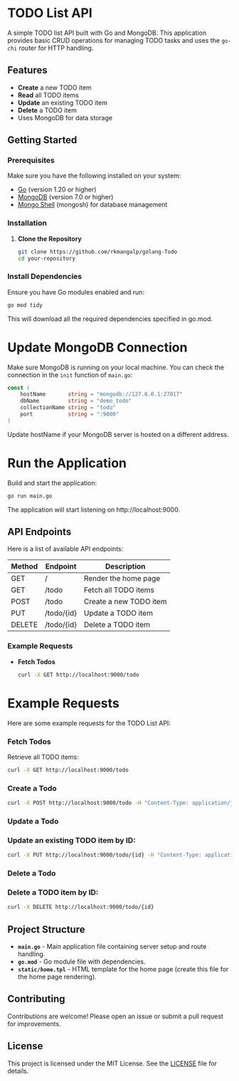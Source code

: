 # TODO List API

A simple TODO list API built with Go and MongoDB. This application provides basic CRUD operations for managing TODO tasks and uses the `go-chi` router for HTTP handling.

## Features

- **Create** a new TODO item
- **Read** all TODO items
- **Update** an existing TODO item
- **Delete** a TODO item
- Uses MongoDB for data storage

## Getting Started

### Prerequisites

Make sure you have the following installed on your system:

- [Go](https://golang.org/dl/) (version 1.20 or higher)
- [MongoDB](https://www.mongodb.com/try/download/community) (version 7.0 or higher)
- [Mongo Shell](https://www.mongodb.com/try/download/shell) (mongosh) for database management

### Installation

1. **Clone the Repository**

   ```sh
   git clone https://github.com/rkmangalp/golang-Todo
   cd your-repository

### Install Dependencies

Ensure you have Go modules enabled and run:

```sh
go mod tidy
```

This will download all the required dependencies specified in go.mod.

# Update MongoDB Connection

Make sure MongoDB is running on your local machine. You can check the connection in the `init` function of `main.go`:

```go
const (
    hostName       string = "mongodb://127.0.0.1:27017"
    dbName         string = "demo_todo"
    collectionName string = "todo"
    port           string = ":9000"
)
```
Update hostName if your MongoDB server is hosted on a different address.

# Run the Application

Build and start the application:

```sh
go run main.go
```

The application will start listening on http://localhost:9000.

## API Endpoints

Here is a list of available API endpoints:

| Method | Endpoint     | Description                  |
|--------|--------------|------------------------------|
| GET    | /            | Render the home page        |
| GET    | /todo         | Fetch all TODO items        |
| POST   | /todo         | Create a new TODO item      |
| PUT    | /todo/{id}    | Update a TODO item          |
| DELETE | /todo/{id}    | Delete a TODO item          |

### Example Requests

- **Fetch Todos**

  ```sh
  curl -X GET http://localhost:9000/todo

# Example Requests

Here are some example requests for the TODO List API:

### Fetch Todos

Retrieve all TODO items:

  ```sh
  curl -X GET http://localhost:9000/todo
  ```

### Create a Todo

  ```sh
  curl -X POST http://localhost:9000/todo -H "Content-Type: application/json" -d '{"title": "New Todo"}'
  ```
### Update a Todo
### Update an existing TODO item by ID:

  ```sh
  curl -X PUT http://localhost:9000/todo/{id} -H "Content-Type: application/json" -d '{"title": "Updated Todo", "completed": true}'
  ```
### Delete a Todo
### Delete a TODO item by ID:

  ```sh
  curl -X DELETE http://localhost:9000/todo/{id}
  ```
## Project Structure

- **`main.go`** - Main application file containing server setup and route handling.
- **`go.mod`** - Go module file with dependencies.
- **`static/home.tpl`** - HTML template for the home page (create this file for the home page rendering).

## Contributing

Contributions are welcome! Please open an issue or submit a pull request for improvements.

## License

This project is licensed under the MIT License. See the [LICENSE](LICENSE) file for details.
